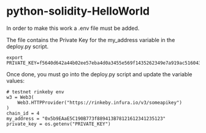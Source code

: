 # python-solidity-HelloWorld

In order to make this work a .env file must be added.

The file contains the Private Key for the my_address variable in the deploy.py script.
    
    export PRIVATE_KEY=f5640d642a44b02ee57eba4d0a3455e569f1435262349e7a919ac516043870

Once done, you must go into the deploy.py script and update the variable values:
    
    # testnet rinkeby env
    w3 = Web3(
        Web3.HTTPProvider("https://rinkeby.infura.io/v3/someapikey")
    )
    chain_id = 4
    my_address = "0x5b9EAaE5C190B773f889413B78121612341235123"
    private_key = os.getenv("PRIVATE_KEY")

